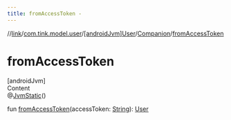 ```yaml
---
title: fromAccessToken -
---
```

//[link](../../../index.md)/[com.tink.model.user](../../index.md)/[[androidJvm]User](../index.md)/[Companion](index.md)/[fromAccessToken](from-access-token.md)



# fromAccessToken  
[androidJvm]  
Content  
@[JvmStatic](https://kotlinlang.org/api/latest/jvm/stdlib/kotlin.jvm/-jvm-static/index.html)()  
  
fun [fromAccessToken](from-access-token.md)(accessToken: [String](https://kotlinlang.org/api/latest/jvm/stdlib/kotlin/-string/index.html)): [User](../index.md)  



